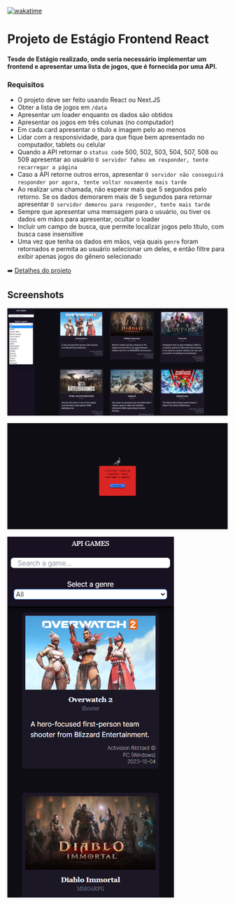 [![wakatime](https://wakatime.com/badge/user/2f348d83-96c0-482b-ae6c-a687ad5fa937/project/eb9bc65a-21e5-487d-a8a0-dd22beada899.svg)](https://wakatime.com/badge/user/2f348d83-96c0-482b-ae6c-a687ad5fa937/project/eb9bc65a-21e5-487d-a8a0-dd22beada899)

# Projeto de Estágio Frontend React

#### Tesde de Estágio realizado, onde seria necessário implementar um frontend e apresentar uma lista de jogos, que é fornecida por uma API.

### Requisitos

- O projeto deve ser feito usando React ou Next.JS
- Obter a lista de jogos em `/data`
- Apresentar um loader enquanto os dados são obtidos
- Apresentar os jogos em três colunas (no computador)
- Em cada card apresentar o título e imagem pelo ao menos
- Lidar com a responsividade, para que fique bem apresentado no computador, tablets ou celular
- Quando a API retornar o `status code` 500, 502, 503, 504, 507, 508 ou 509 apresentar ao usuário `O servidor fahou em responder, tente recarregar a página`
- Caso a API retorne outros erros, apresentar `O servidor não conseguirá responder por agora, tente voltar novamente mais tarde`
- Ao realizar uma chamada, não esperar mais que 5 segundos pelo retorno. Se os dados demorarem mais de 5 segundos para retornar apresentar `O servidor demorou para responder, tente mais tarde`
- Sempre que apresentar uma mensagem para o usuário, ou tiver os dados em mãos para apresentar, ocultar o loader
- Incluir um campo de busca, que permite localizar jogos pelo título, com busca case insensitive
- Uma vez que tenha os dados em mãos, veja quais `genre` foram retornados e permita ao usuário selecionar um deles, e então filtre para exibir apenas jogos do gênero selecionado

➡️ [Detalhes do projeto](https://app-masters.notion.site/Projeto-de-Est-gio-Frontend-React-34d8dcade9f74da29e5e1d4f0d6ef737)

## Screenshots

![Pagina inicial](./images/home-screen.png)

![Tela de erro](./images/error-screen.png)

![Tela de inicial mobile](./images/home-screen-mobile.png)
